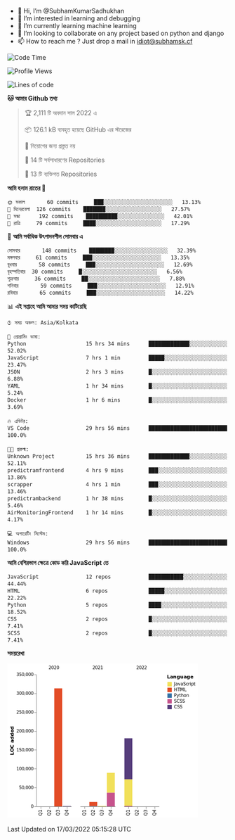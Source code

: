 - 👋 Hi, I’m @SubhamKumarSadhukhan
- 👀 I’m interested in learning and debugging
- 🌱 I’m currently learning machine learning
- 💞️ I’m looking to collaborate on any project based on python and django
- 📫 How to reach me ?
      Just drop a mail in idiot@subhamsk.cf

<!---
SubhamKumarSadhukhan/SubhamKumarSadhukhan is a ✨ special ✨ repository because its `README.md` (this file) appears on your GitHub profile.
You can click the Preview link to take a look at your changes.
--->


<!--START_SECTION:waka-->
![Code Time](http://img.shields.io/badge/Code%20Time-275%20hrs%2042%20mins-blue)

![Profile Views](http://img.shields.io/badge/%E0%A6%AA%E0%A7%8D%E0%A6%B0%E0%A7%8B%E0%A6%AB%E0%A6%BE%E0%A6%87%E0%A6%B2%20%E0%A6%A6%E0%A6%B0%E0%A7%8D%E0%A6%B6%E0%A6%A8-0-blue)

![Lines of code](https://img.shields.io/badge/%E0%A6%B9%E0%A7%8D%E0%A6%AF%E0%A6%BE%E0%A6%B2%E0%A7%8B%20%E0%A6%93%E0%A6%AF%E0%A6%BC%E0%A6%BE%E0%A6%B0%E0%A7%8D%E0%A6%B2%E0%A7%8D%E0%A6%A1%20%E0%A6%A5%E0%A7%87%E0%A6%95%E0%A7%87%20%E0%A6%86%E0%A6%AE%E0%A6%BF%20%E0%A6%B2%E0%A6%BF%E0%A6%96%E0%A7%87%E0%A6%9B%E0%A6%BF-597%20Thousand%20%E0%A6%95%E0%A7%8B%E0%A6%A1%E0%A7%87%E0%A6%B0%20%E0%A6%B2%E0%A6%BE%E0%A6%87%E0%A6%A8-blue)

**🐱 আমার Github তথ্য** 

> 🏆 2,111 টি অবদান সাল 2022 এ
 > 
> 📦 126.1 kB ব্যবহৃত হয়েছে GitHub এর স্টরেজের 
 > 
> 🚫 নিয়োগের জন্য প্রস্তুত নয়
 > 
> 📜 14 টি সর্বসাধারণের Repositories 
 > 
> 🔑 13 টি ব্যক্তিগত Repositories  
 > 
**আমি হলাম রাতের 🦉** 

```text
🌞 সকাল       60 commits     ███░░░░░░░░░░░░░░░░░░░░░░   13.13% 
🌆 দিনেরবেলা  126 commits    ███████░░░░░░░░░░░░░░░░░░   27.57% 
🌃 সন্ধা      192 commits    ██████████░░░░░░░░░░░░░░░   42.01% 
🌙 রাত্রি     79 commits     ████░░░░░░░░░░░░░░░░░░░░░   17.29%

```
📅 **আমি সর্বাধিক উৎপাদনশীল সোমবার এ** 

```text
সোমবার       148 commits    ████████░░░░░░░░░░░░░░░░░   32.39% 
মঙ্গলবার     61 commits     ███░░░░░░░░░░░░░░░░░░░░░░   13.35% 
বুধবার       58 commits     ███░░░░░░░░░░░░░░░░░░░░░░   12.69% 
বৃহস্পতিবার  30 commits     █░░░░░░░░░░░░░░░░░░░░░░░░   6.56% 
শুক্রবার     36 commits     ██░░░░░░░░░░░░░░░░░░░░░░░   7.88% 
শনিবার       59 commits     ███░░░░░░░░░░░░░░░░░░░░░░   12.91% 
রবিবার       65 commits     ███░░░░░░░░░░░░░░░░░░░░░░   14.22%

```


📊 **এই সপ্তাহে আমি আমার সময় কাটিয়েছি** 

```text
⌚︎ সময় অঞ্চল: Asia/Kolkata

💬 প্রোগ্রামিং ভাষা: 
Python                   15 hrs 34 mins      █████████████░░░░░░░░░░░░   52.02% 
JavaScript               7 hrs 1 min         █████░░░░░░░░░░░░░░░░░░░░   23.47% 
JSON                     2 hrs 3 mins        █░░░░░░░░░░░░░░░░░░░░░░░░   6.88% 
YAML                     1 hr 34 mins        █░░░░░░░░░░░░░░░░░░░░░░░░   5.24% 
Docker                   1 hr 6 mins         █░░░░░░░░░░░░░░░░░░░░░░░░   3.69%

🔥 এডিটর: 
VS Code                  29 hrs 56 mins      █████████████████████████   100.0%

🐱‍💻 প্রকল্ম: 
Unknown Project          15 hrs 36 mins      █████████████░░░░░░░░░░░░   52.11% 
predictramfrontend       4 hrs 9 mins        ███░░░░░░░░░░░░░░░░░░░░░░   13.86% 
scrapper                 4 hrs 1 min         ███░░░░░░░░░░░░░░░░░░░░░░   13.46% 
predictrambackend        1 hr 38 mins        █░░░░░░░░░░░░░░░░░░░░░░░░   5.46% 
AirMonitoringFrontend    1 hr 14 mins        █░░░░░░░░░░░░░░░░░░░░░░░░   4.17%

💻 অপারেটিং সিস্টেম: 
Windows                  29 hrs 56 mins      █████████████████████████   100.0%

```

**আমি বেশিরভাগ ক্ষেত্রে কোড করি JavaScript তে** 

```text
JavaScript               12 repos            ███████████░░░░░░░░░░░░░░   44.44% 
HTML                     6 repos             █████░░░░░░░░░░░░░░░░░░░░   22.22% 
Python                   5 repos             ████░░░░░░░░░░░░░░░░░░░░░   18.52% 
CSS                      2 repos             █░░░░░░░░░░░░░░░░░░░░░░░░   7.41% 
SCSS                     2 repos             █░░░░░░░░░░░░░░░░░░░░░░░░   7.41%

```


**সময়রেখা**

![Chart not found](https://raw.githubusercontent.com/SubhamKumarSadhukhan/SubhamKumarSadhukhan/main/charts/bar_graph.png) 


 Last Updated on 17/03/2022 05:15:28 UTC
<!--END_SECTION:waka-->
